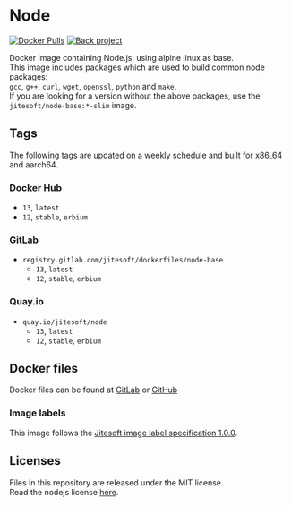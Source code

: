 # Node

[![Docker Pulls](https://img.shields.io/docker/pulls/jitesoft/node.svg)](https://cloud.docker.com/u/jitesoft/repository/docker/jitesoft/node)
[![Back project](https://img.shields.io/badge/Open%20Collective-Tip%20the%20devs!-blue.svg)](https://opencollective.com/jitesoft-open-source)

Docker image containing Node.js, using alpine linux as base.  
This image includes packages which are used to build common node packages:  
`gcc`, `g++`, `curl`, `wget`, `openssl`, `python` and `make`.  
If you are looking for a version without the above packages, use the `jitesoft/node-base:*-slim` image.

## Tags

The following tags are updated on a weekly schedule and built for x86_64 and aarch64.

### Docker Hub

* `13`, `latest`
* `12`, `stable`, `erbium`

### GitLab

* `registry.gitlab.com/jitesoft/dockerfiles/node-base`
    * `13`, `latest`
    * `12`, `stable`, `erbium`

### Quay.io

* `quay.io/jitesoft/node`
    * `13`, `latest`
    * `12`, `stable`, `erbium`

## Docker files

Docker files can be found at  [GitLab](https://gitlab.com/jitesoft/dockerfiles/node-base) or [GitHub](https://github.com/jitesoft/docker-node-base)

### Image labels

This image follows the [Jitesoft image label specification 1.0.0](https://gitlab.com/snippets/1866155).

## Licenses

Files in this repository are released under the MIT license.  
Read the nodejs license [here](https://github.com/nodejs/node/blob/master/LICENSE).  
